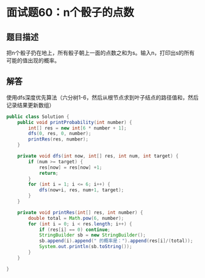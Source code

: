 # 面试题60：n个骰子的点数

## 题目描述

把n个骰子扔在地上，所有骰子朝上一面的点数之和为s。输入n，打印出s的所有可能的值出现的概率。

## 解答

使用dfs深度优先算法（六分树1-6，然后从根节点求到叶子结点的路径值和，然后记录结果更新数组）

~~~java
public class Solution {
    public void printProbability(int number) {
        int[] res = new int[6 * number + 1];
        dfs(0, res, 0, number);
        printRes(res, number);
    }

    private void dfs(int now, int[] res, int num, int target) {
        if (num >= target) {
            res[now] = res[now] +1;
            return;
        }
        for (int i = 1; i <= 6; i++) {
            dfs(now+i, res, num+1, target);
        }
    }

    private void printRes(int[] res, int number) {
        double total = Math.pow(6, number);
        for (int i = 0; i < res.length; i++) {
            if (res[i] == 0) continue;
            StringBuilder sb = new StringBuilder();
            sb.append(i).append(" 的概率是：").append(res[i]/(total));
            System.out.println(sb.toString());
        }
    }

}
~~~

